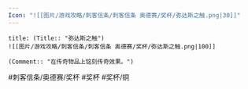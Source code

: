 ```yaml
---
Icon: "![[图片/游戏攻略/刺客信条/刺客信条 奥德赛/奖杯/弥达斯之触.png|30]]"
---
```

```ad-common-bronze-trophy
title: (Title:: "弥达斯之触")
![[图片/游戏攻略/刺客信条/刺客信条 奥德赛/奖杯/弥达斯之触.png|100]]

(Comment:: "在传奇物品上铭刻传奇效果。")
```

#刺客信条/奥德赛/奖杯 #奖杯 #奖杯/铜
